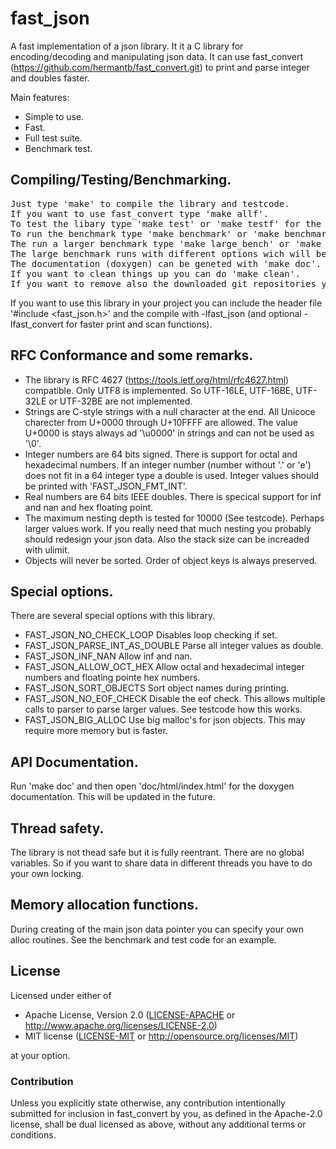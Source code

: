 fast\_json
==========

A fast implementation of a json library. It it a C library for encoding/decoding and manipulating json data. It can use fast\_convert (https://github.com/hermantb/fast_convert.git) to print and parse integer and doubles faster.

Main features:

 * Simple to use.
 * Fast.
 * Full test suite.
 * Benchmark test.

## Compiling/Testing/Benchmarking.

<pre>
Just type 'make' to compile the library and testcode.
If you want to use fast_convert type 'make allf'.
To test the libary type 'make test' or 'make testf' for the faster version.
To run the benchmark type 'make benchmark' or 'make benchmarkf' for the faster version.
The run a larger benchmark type 'make large_bench' or 'make large_benchf' for the faster version.
The large benchmark runs with different options wich will be explained later.
The documentation (doxygen) can be geneted with 'make doc'.
If you want to clean things up you can do 'make clean'.
If you want to remove also the downloaded git repositories you can do 'make realclean'.
</pre>

If you want to use this library in your project you can include the header file '\#include \<fast\_json.h\>' and the compile with -lfast\_json (and optional -lfast\_convert for faster print and scan functions).

## RFC Conformance and some remarks.

 * The library is RFC 4627 (https://tools.ietf.org/html/rfc4627.html) compatible. Only UTF8 is implemented. So UTF-16LE, UTF-16BE, UTF-32LE or UTF-32BE are not implemented.
 * Strings are C-style strings with a null character at the end. All Unicoce charecter from U+0000 through U+10FFFF are allowed. The value U+0000 is stays always ad '\u0000' in strings and can not be used as '\0'.
 * Integer numbers are 64 bits signed. There is support for octal and hexadecimal numbers. If an integer number (number without '.' or 'e') does not fit in a 64 integer type a double is used. Integer values should be printed with 'FAST\_JSON\_FMT\_INT'.
 * Real numbers are 64 bits IEEE doubles. There is specical support for inf and nan and hex floating point.
 * The maximum nesting depth is tested for 10000 (See testcode). Perhaps larger values work. If you really need that much nesting you probably should redesign your json data. Also the stack size can be increaded with ulimit.
 * Objects will never be sorted. Order of object keys is always preserved.

## Special options.

There are several special options with this library.

 * FAST_JSON_NO_CHECK_LOOP		Disables loop checking if set.
 * FAST_JSON_PARSE_INT_AS_DOUBLE	Parse all integer values as double.
 * FAST_JSON_INF_NAN			Allow inf and nan.
 * FAST_JSON_ALLOW_OCT_HEX		Allow octal and hexadecimal integer numbers and floating pointe hex numbers.
 * FAST_JSON_SORT_OBJECTS		Sort object names during printing.
 * FAST_JSON_NO_EOF_CHECK		Disable the eof check. This allows multiple calls to parser to parse larger values. See testcode how this works.
 * FAST_JSON_BIG_ALLOC			Use big malloc's for json objects. This may require more memory but is faster.

## API Documentation.

Run 'make doc' and then open 'doc/html/index.html' for the doxygen documentation. This will be updated in the future.

## Thread safety.

The library is not thead safe but it is fully reentrant. There are no global variables.
So if you want to share data in different threads you have to do your own locking.

## Memory allocation functions.

During creating of the main json data pointer you can specify your own alloc routines. See the benchmark and test code for an example.

## License

Licensed under either of

 * Apache License, Version 2.0 ([LICENSE-APACHE](LICENSE-APACHE) or http://www.apache.org/licenses/LICENSE-2.0)
 * MIT license ([LICENSE-MIT](LICENSE-MIT) or http://opensource.org/licenses/MIT)

at your option.

### Contribution

Unless you explicitly state otherwise, any contribution intentionally submitted
for inclusion in fast\_convert by you, as defined in the Apache-2.0 license, shall be
dual licensed as above, without any additional terms or conditions.
